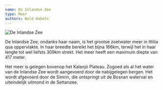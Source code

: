 ```yaml
---
name: De Inlandse Zee
type: Meer
authors: Wald Habets
---
```


![De Inlandse Zee](/static/img/wiki/inlandse-zee.jpg)

De Inlandse Zee, ondanks haar naam, is het grootse zoetwater meer in Ittilia qua oppervlakte. In haar breedte bereikt het bijna 166km, terwijl het in haar lengte tot wel liefsts 309km strekt. Het meer heeft een maximum diepte van 417 meter.

Het meer is gelegen bovenop het Kalanjó Plateau. Zogoed als al het water van de Inlandse Zee wordt aangevoerd door de nabijgelegen bergen. Het wordt afgevoerd door de Simrin, die ontspringt uit de Bosnan waterval en uiteindelijk uitmond in de Settanzee. 